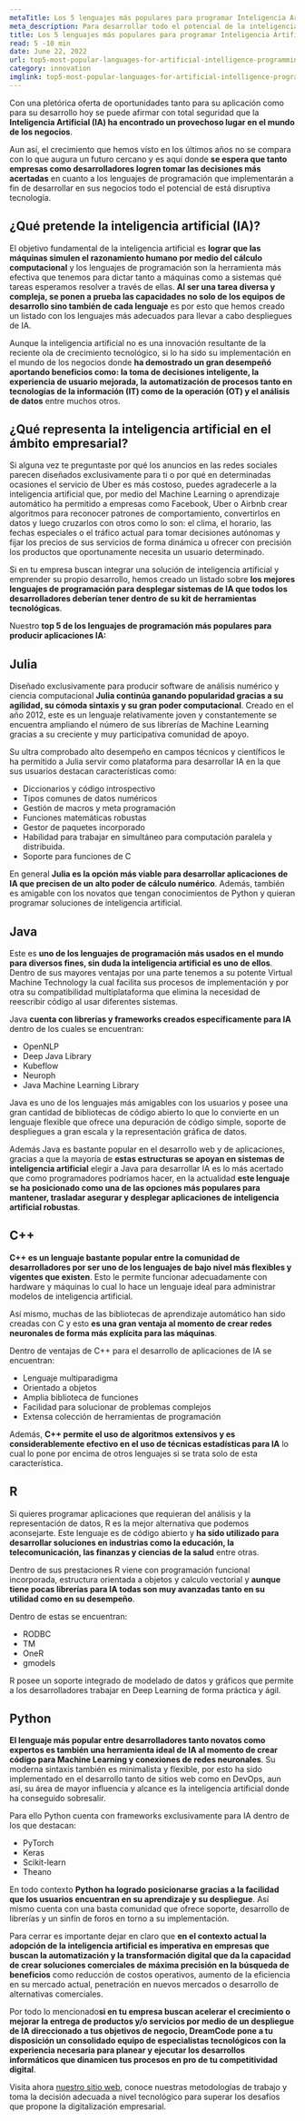 ```yaml
---
metaTitle: Los 5 lenguajes más populares para programar Inteligencia Artificial (IA)
meta_description: Para desarrollar todo el potencial de la inteligencia artificial tanto empresas como desarrolladores precisan tomar las decisiones más acertadas en cuanto a los lenguajes de programación que implementarán en sus próximas soluciones tecnológicas.
title: Los 5 lenguajes más populares para programar Inteligencia Artificial (IA)
read: 5 -10 min
date: June 22, 2022
url: top5-most-popular-languages-for-artificial-intelligence-programming
category: innovation
imglink: top5-most-popular-languages-for-artificial-intelligence-programming.jpg
---
```


Con una pletórica oferta de oportunidades tanto para su aplicación como para su desarrollo hoy se puede afirmar con total seguridad que la **Inteligencia Artificial (IA) ha encontrado un provechoso lugar en el mundo de los negocios**.

Aun así, el crecimiento que hemos visto en los últimos años no se compara con lo que augura un futuro cercano y es aquí donde **se espera que tanto empresas como desarrolladores logren tomar las decisiones más acertadas** en cuanto a los lenguajes de programación que implementarán a fin de desarrollar en sus negocios todo el potencial de está disruptiva tecnología.

## ¿Qué pretende la inteligencia artificial (IA)?

El objetivo fundamental de la inteligencia artificial es **lograr que las máquinas simulen el razonamiento humano por medio del cálculo computacional** y los lenguajes de programación son la herramienta más efectiva que tenemos para dictar tanto a máquinas como a sistemas qué tareas esperamos resolver a través de ellas. **Al ser una tarea diversa y compleja, se ponen a prueba las capacidades no solo de los equipos de desarrollo sino también de cada lenguaje** es por esto que hemos creado un listado con los lenguajes más adecuados para llevar a cabo despliegues de IA.

Aunque la inteligencia artificial no es una innovación resultante de la reciente ola de crecimiento tecnológico, si lo ha sido su implementación en el mundo de los negocios donde **ha demostrado un gran desempeñó aportando beneficios como: la toma de decisiones inteligente, la experiencia de usuario mejorada, la automatización de procesos tanto en tecnologías de la información (IT) como de la operación (OT) y el análisis de datos** entre muchos otros.

## ¿Qué representa la inteligencia artificial en el ámbito empresarial?

Si alguna vez te preguntaste por qué los anuncios en las redes sociales parecen diseñados exclusivamente para ti o por qué en determinadas ocasiones el servicio de Uber es más costoso, puedes agradecerle a la inteligencia artificial que, por medio del Machine Learning o aprendizaje automático ha permitido a empresas como Facebook, Uber o Airbnb crear algoritmos para reconocer patrones de comportamiento, convertirlos en datos y luego cruzarlos con otros como lo son: el clima, el horario, las fechas especiales o el tráfico actual para tomar decisiones autónomas y fijar los precios de sus servicios de forma dinámica u ofrecer con precisión los productos que oportunamente necesita un usuario determinado.

Si en tu empresa buscan integrar una solución de inteligencia artificial y emprender su propio desarrollo, hemos creado un listado sobre **los mejores lenguajes de programación para desplegar sistemas de IA que todos los desarrolladores deberían tener dentro de su kit de herramientas tecnológicas**.

Nuestro **top 5 de los lenguajes de programación más populares para producir aplicaciones IA:**

## Julia

Diseñado exclusivamente para producir software de análisis numérico y ciencia computacional **Julia continúa ganando popularidad gracias a su agilidad, su cómoda sintaxis y su gran poder computacional**. Creado en el año 2012, este es un lenguaje relativamente joven y constantemente se encuentra ampliando el número de sus librerías de Machine Learning gracias a su creciente y muy participativa comunidad de apoyo.

Su ultra comprobado alto desempeño en campos técnicos y científicos le ha permitido a Julia servir como plataforma para desarrollar IA en la que sus usuarios destacan características como:

- Diccionarios y código introspectivo
- Tipos comunes de datos numéricos
- Gestión de macros y meta programación
- Funciones matemáticas robustas
- Gestor de paquetes incorporado
- Habilidad para trabajar en simultáneo para computación paralela y distribuida.
- Soporte para funciones de C

En general **Julia es la opción más viable para desarrollar aplicaciones de IA que precisen de un alto poder de cálculo numérico**. Además, también es amigable con los novatos que tengan conocimientos de Python y quieran programar soluciones de inteligencia artificial.

## Java

Este es **uno de los lenguajes de programación más usados en el mundo para diversos fines, sin duda la inteligencia artificial es uno de ellos**. Dentro de sus mayores ventajas por una parte tenemos a su potente Virtual Machine Technology la cual facilita sus procesos de implementación y por otra su compatibilidad multiplataforma que elimina la necesidad de reescribir código al usar diferentes sistemas.

Java **cuenta con librerías y frameworks creados específicamente para IA** dentro de los cuales se encuentran:

- OpenNLP
- Deep Java Library
- Kubeflow
- Neuroph
- Java Machine Learning Library

Java es uno de los lenguajes más amigables con los usuarios y posee una gran cantidad de bibliotecas de código abierto lo que lo convierte en un lenguaje flexible que ofrece una depuración de código simple, soporte de despliegues a gran escala y la representación gráfica de datos.

Además Java es bastante popular en el desarrollo web y de aplicaciones, gracias a que la mayoría de **estas estructuras se apoyan en sistemas de inteligencia artificial** elegir a Java para desarrollar IA es lo más acertado que como programadores podríamos hacer, en la actualidad **este lenguaje se ha posicionado como una de las opciones más populares para mantener, trasladar asegurar y desplegar aplicaciones de inteligencia artificial robustas**.

## C++

**C++ es un lenguaje bastante popular entre la comunidad de desarrolladores por ser uno de los lenguajes de bajo nivel más flexibles y vigentes que existen**. Esto le permite funcionar adecuadamente con hardware y máquinas lo cual lo hace un lenguaje ideal para administrar modelos de inteligencia artificial.

Así mismo, muchas de las bibliotecas de aprendizaje automático han sido creadas con C y esto **es una gran ventaja al momento de crear redes neuronales de forma más explícita para las máquinas**.

Dentro de ventajas de C++ para el desarrollo de aplicaciones de IA se encuentran:

- Lenguaje multiparadigma
- Orientado a objetos
- Amplia biblioteca de funciones
- Facilidad para solucionar de problemas complejos
- Extensa colección de herramientas de programación

Además, **C++ permite el uso de algoritmos extensivos y es considerablemente efectivo en el uso de técnicas estadísticas para IA** lo cual lo pone por encima de otros lenguajes si se trata solo de esta característica.

## R

Si quieres programar aplicaciones que requieran del análisis y la representación de datos, R es la mejor alternativa que podemos aconsejarte. Este lenguaje es de código abierto y **ha sido utilizado para desarrollar soluciones en industrias como la educación, la telecomunicación, las finanzas y ciencias de la salud** entre otras.

Dentro de sus prestaciones R viene con programación funcional incorporada, estructura orientada a objetos y calculo vectorial y **aunque tiene pocas librerías para IA todas son muy avanzadas tanto en su utilidad como en su desempeño**.

Dentro de estas se encuentran:

- RODBC
- TM
- OneR
- gmodels

R posee un soporte integrado de modelado de datos y gráficos que permite a los desarrolladores trabajar en Deep Learning de forma práctica y ágil.

## Python

**El lenguaje más popular entre desarrolladores tanto novatos como expertos es también una herramienta ideal de IA al momento de crear código para Machine Learning y conexiones de redes neuronales**. Su moderna sintaxis también es minimalista y flexible, por esto ha sido implementado en el desarrollo tanto de sitios web como en DevOps, aun así, su área de mayor influencia y alcance es la inteligencia artificial donde ha conseguido sobresalir.

Para ello Python cuenta con frameworks exclusivamente para IA dentro de los que destacan:

- PyTorch
- Keras
- Scikit-learn
- Theano

En todo contexto **Python ha logrado posicionarse gracias a la facilidad que los usuarios encuentran en su aprendizaje y su despliegue**. Así mismo cuenta con una basta comunidad que ofrece soporte, desarrollo de librerías y un sinfín de foros en torno a su implementación.

Para cerrar es importante dejar en claro que **en el contexto actual la adopción de la inteligencia artificial es imperativa en empresas que buscan la automatización y la transformación digital que da la capacidad de crear soluciones comerciales de máxima precisión en la búsqueda de beneficios** como reducción de costos operativos, aumento de la eficiencia en su mercado actual, penetración en nuevos mercados o desarrollo de alternativas comerciales.

Por todo lo mencionado**si en tu empresa buscan acelerar el crecimiento o mejorar la entrega de productos y/o servicios por medio de un despliegue de IA direccionado a tus objetivos de negocio, DreamCode pone a tu disposición un consolidado equipo de especialistas tecnológicos con la experiencia necesaria para planear y ejecutar los desarrollos informáticos que dinamicen tus procesos en pro de tu competitividad digital**.

Visita ahora [nuestro sitio web](https://www.dreamcodesoft.com/es/about), conoce nuestras metodologías de trabajo y toma la decisión adecuada a nivel tecnológico para superar los desafíos que propone la digitalización empresarial.
